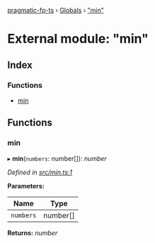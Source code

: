 [pragmatic-fp-ts](../README.md) › [Globals](../globals.md) › ["min"](_min_.md)

# External module: "min"

## Index

### Functions

* [min](_min_.md#min)

## Functions

###  min

▸ **min**(`numbers`: number[]): *number*

*Defined in [src/min.ts:1](https://github.com/hermann-p/pragmatic-fp-ts/blob/44257be/src/min.ts#L1)*

**Parameters:**

Name | Type |
------ | ------ |
`numbers` | number[] |

**Returns:** *number*
